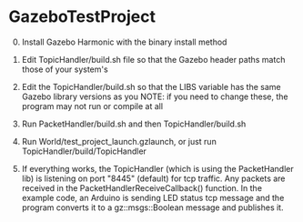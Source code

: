 # GazeboTestProject

0. Install Gazebo Harmonic with the binary install method
1. Edit TopicHandler/build.sh file so that the Gazebo header paths match those of your system's
2. Edit the TopicHandler/build.sh so that the LIBS variable has the same Gazebo library versions as you NOTE: if you need to change these, the program may not run or compile at all
3. Run PacketHandler/build.sh and then TopicHandler/build.sh
4. Run World/test_project_launch.gzlaunch, or just run TopicHandler/build/TopicHandler

5. If everything works, the TopicHandler (which is using the PacketHandler lib) is listening on port "8445" (default) for tcp traffic. Any packets are received in the PacketHandlerReceiveCallback() function. In the example code, an Arduino is sending LED status tcp message and the program converts it to a gz::msgs::Boolean message and publishes it. 